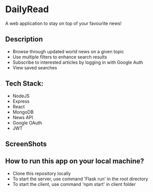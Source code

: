 # DailyRead
A web application to stay on top of your favourite news!

## Description
- Browse through updated world news on a given topic
- Use multiple filters to enhance search results
- Subscribe to interested articles by logging in with Google Auth
- View saved searches

## Tech Stack: 
- NodeJS
- Express
- React
- MongoDB
- News API
- Google OAuth
- JWT

## ScreenShots

## How to run this app on your local machine?
- Clone this repository locally
- To start the server, use command 'Flask run' in the root directory
- To start the client, use command 'npm start' in client folder
